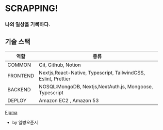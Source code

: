 # SCRAPPING!

### 나의 일상을 기록하다.

## 기술 스택
역할|종류|
---|---|
COMMON|Git, Github, Notion|
FRONTEND|Nextjs,React-Native, Typescript, TailwindCSS, Eslint, Prettier|
BACKEND|NOSQL:MongoDB, Nextjs,NextAuth.js, Mongoose, Typescript|
DEPLOY|Amazon EC2 , Amazon 53|


[Figma](https://www.figma.com/design/RBuwmNb8MQ7nI2IpoOpDbb/Scraping!?node-id=0-1&node-type=CANVAS&t=KkdjMlCVKGWyXKkm-0)

- by 일병오준서
 